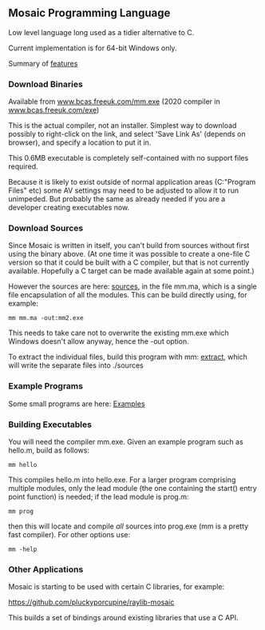 ## Mosaic Programming Language

Low level language long used as a tidier alternative to C.

Current implementation is for 64-bit Windows only.

Summary of [features](../mfeatures.md)

### Download Binaries

Available from www.bcas.freeuk.com/mm.exe (2020 compiler in www.bcas.freeuk.com/exe)

This is the actual compiler, not an installer. Simplest way to download possibly to right-click on the link, and select 'Save Link As' (depends on browser), and specify a location to put it in.

This 0.6MB executable is completely self-contained with no support files required.

Because it is likely to exist outside of normal application areas (C:\"Program Files" etc) some AV settings may need to be adjusted to allow it to run unimpeded. But probably the same as already needed if you are a developer creating executables now.

### Download Sources

Since Mosaic is written in itself, you can't build from sources without first using the binary above. (At one time it was possible to create a one-file C version so that it could be built with a C compiler, but that is not currently available. Hopefully a C target can be made available again at some point.)

However the sources are here: [sources](../sources), in the file mm.ma, which is a single file encapsulation of all the modules. This can be build directly using, for example:

    mm mm.ma -out:mm2.exe

This needs to take care not to overwrite the existing mm.exe which Windows doesn't allow anyway, hence the -out option.

To extract the individual files, build this program with mm: [extract](../Examples/extract.m), which will write the separate files into ./sources

### Example Programs

Some small programs are here: [Examples](../Examples)

### Building Executables

You will need the compiler mm.exe. Given an example program such as hello.m, build as follows:

    mm hello

This compiles hello.m into hello.exe. For a larger program comprising multiple modules, only the lead module (the one containing the start() entry point function) is needed; if the lead module is prog.m:

    mm prog

then this will locate and compile *all* sources into prog.exe (mm is a pretty fast compiler). For other options use:

    mm -help

### Other Applications

Mosaic is starting to be used with certain C libraries, for example:

https://github.com/pluckyporcupine/raylib-mosaic

This builds a set of bindings around existing libraries that use a C API.
